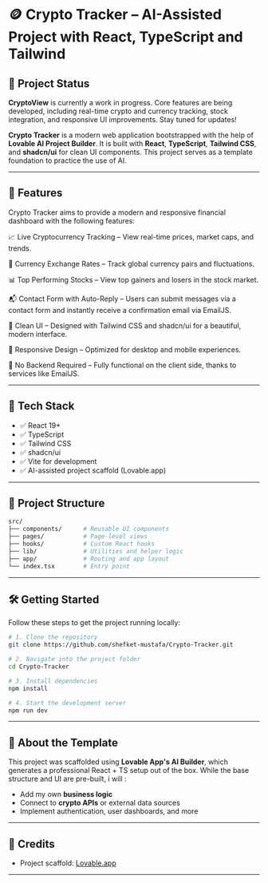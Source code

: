 # 🪙 Crypto Tracker – AI-Assisted Project with React, TypeScript and Tailwind 

## 🚧 Project Status

**CryptoView** is currently a work in progress. Core features are being developed, including real-time crypto and currency tracking, stock integration, and responsive UI improvements. Stay tuned for updates!


**Crypto Tracker** is a modern web application bootstrapped with the help of **Lovable AI Project Builder**. 
It is built with **React**, **TypeScript**, **Tailwind CSS**, and **shadcn/ui** for clean UI components. 
This project serves as a template foundation to practice the use of AI.

---

## 🔧 Features
Crypto Tracker aims to provide a modern and responsive financial dashboard with the following features:

📈 Live Cryptocurrency Tracking – View real-time prices, market caps, and trends.

💱 Currency Exchange Rates – Track global currency pairs and fluctuations.

📊 Top Performing Stocks – View top gainers and losers in the stock market.

📬 Contact Form with Auto-Reply – Users can submit messages via a contact form and instantly receive a confirmation email via EmailJS.

🎨 Clean UI – Designed with Tailwind CSS and shadcn/ui for a beautiful, modern interface.

📱 Responsive Design – Optimized for desktop and mobile experiences.

🚀 No Backend Required – Fully functional on the client side, thanks to services like EmailJS.

---

## 🚀 Tech Stack

- ✅ React 19+
- ✅ TypeScript
- ✅ Tailwind CSS
- ✅ shadcn/ui
- ✅ Vite for development
- ✅ AI-assisted project scaffold (Lovable.app)

---

## 📂 Project Structure

```bash
src/
├── components/      # Reusable UI components
├── pages/           # Page-level views
├── hooks/           # Custom React hooks
├── lib/             # Utilities and helper logic
├── app/             # Routing and app layout
└── index.tsx        # Entry point
```

---

## 🛠️ Getting Started

Follow these steps to get the project running locally:

```bash
# 1. Clone the repository
git clone https://github.com/shefket-mustafa/Crypto-Tracker.git

# 2. Navigate into the project folder
cd Crypto-Tracker

# 3. Install dependencies
npm install

# 4. Start the development server
npm run dev
```

---


## 🧠 About the Template

This project was scaffolded using **Lovable App's AI Builder**, which generates a professional React + TS setup out of the box. While the base structure and UI are pre-built, i will
:
- Add my own **business logic**
- Connect to **crypto APIs** or external data sources
- Implement authentication, user dashboards, and more

---


## 🙌 Credits

- Project scaffold: [Lovable.app](https://lovable.app)

---
